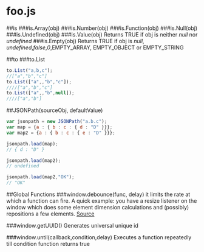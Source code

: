 # foo.js

##is
###is.Array(obj)
###is.Number(obj)
###is.Function(obj)
###is.Null(obj)
###is.Undefined(obj)
###is.Value(obj)
 Returns TRUE if obj is neither _null_ nor _undefined_
###is.Empty(obj)
 Returns TRUE if obj is _null_, _undefined_,_false_,_0_,EMPTY_ARRAY, EMPTY_OBJECT or EMPTY_STRING

##to
###to.List
```javascript
to.List("a,b,c");
//["a","b","c"]
to.List(["a",,"b","c"]);
////["a","b","c"]
to.List(["a",,"b",null]);
////["a","b"]
```


##JSONPath(sourceObj, defaultValue)

```javascript
var jsonpath = new JSONPath("a.b.c");
var map = {a : { b : c : { d : "D" }}};
var map2 = {a : { b : c : { e : "D" }}};

jsonpath.load(map);
// { d : "D" }

jsonpath.load(map2);
// undefined

jsonpath.load(map2,"OK");
// "OK"
```

##Global Functions
###window.debounce(func, delay)
it limits the rate at which a function can fire. A quick example:  you have a resize listener on the window which does some element dimension calculations and (possibly)  repositions a few elements.
[Source](https://davidwalsh.name/javascript-debounce-function)

###window.getUUID()
Generates universal unique id

###window.until(callback,condition,delay)
Executes a function repeatedly till condition function returns true




